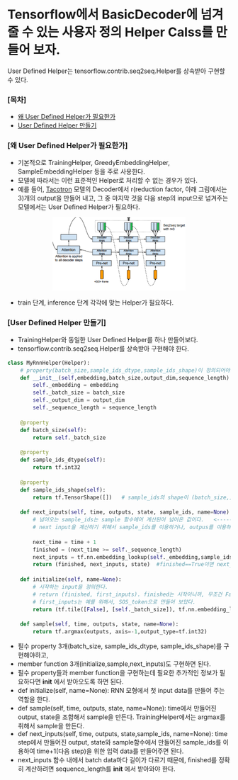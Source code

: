 # Tensorflow에서 BasicDecoder에 넘겨 줄 수 있는 사용자 정의 Helper Calss를 만들어 보자.
User Defined Helper는 tensorflow.contrib.seq2seq.Helper를 상속받아 구현할 수 있다.

### [목차]
* [왜 User Defined Helper가 필요한가](#왜-User-Defined-Helper가-필요한가)
* [User Defined Helper 만들기](#User-Defined-Helper-만들기)

### [왜 User Defined Helper가 필요한가]
* 기본적으로 TrainingHelper, GreedyEmbeddingHelper, SampleEmbeddingHelper 등을 주로 사용한다.
* 모델에 따라서는 이런 표준적인 Helper로 처리할 수 없는 경우가 있다. 
* 예를 들어, [Tacotron](https://arxiv.org/abs/1703.10135) 모델의 Decoder에서 r(reduction factor, 아래 그림에서는 3)개의 output을 만들어 내고, 그 중 마지막 것을 다음 step의 input으로 넘겨주는 모델에서는 User Defined Helper가 필요하다.
<p align="center"><img width="300" src="tacotron-decoder.png" />  </p>

* train 단계, inference 단계 각각에 맞는 Helper가 필요하다.

### [User Defined Helper 만들기]
* TrainingHelper와 동일한 User Defined Helper를 하나 만들어보다.
* tensorflow.contrib.seq2seq.Helper를 상속받아 구현해야 한다.

```python
class MyRnnHelper(Helper):
    # property(batch_size,sample_ids_dtype,sample_ids_shape)이 정의되어야 하고, initialize,sample,next_inputs이 정의되어야 한다.
    def __init__(self,embedding,batch_size,output_dim,sequence_length):
        self._embedding = embedding
        self._batch_size = batch_size
        self._output_dim = output_dim
        self._sequence_length = sequence_length

    @property
    def batch_size(self):
        return self._batch_size

    @property
    def sample_ids_dtype(self):
        return tf.int32

    @property
    def sample_ids_shape(self):
        return tf.TensorShape([])   # sample_ids의 shape이 (batch_size,) 이므로, batch_size를 제외하면, "[]"이 된다.

    def next_inputs(self, time, outputs, state, sample_ids, name=None):   # time+1을 위한 input을 만든다., outputs,state,sample_ids는 time step에서의 결과이다.
        # 넘어오는 sample_ids는 sample 함수에어 계산된어 넘어온 값이다.   <----- 이런 계산은 BasicDecoder의 'step' 함수에서 이루어 진다.
        # next input을 계산하기 위해서 sample_ids를 이용하거나, outpus를 이용하거나 선택하면 된다.
        
        next_time = time + 1
        finished = (next_time >= self._sequence_length)
        next_inputs = tf.nn.embedding_lookup(self._embedding,sample_ids)
        return (finished, next_inputs, state)  #finished==True이면 next_inputs,state는 의미가 없다.

    def initialize(self, name=None):
        # 시작하는 input을 정의한다.
        # return (finished, first_inputs). finished는 시작이니까, 무조건 False
        # first_inputs는 예를 위해서, SOS_token으로 만들어 보았다.
        return (tf.tile([False], [self._batch_size]), tf.nn.embedding_lookup(self._embedding,tf.tile([SOS_token], [self._batch_size])))  

    def sample(self, time, outputs, state, name=None):
        return tf.argmax(outputs, axis=-1,output_type=tf.int32)
```

* 필수 property 3개(batch_size, sample_ids_dtype, sample_ids_shape)를 구현해야하고,
* member function 3개(initialize,sample,next_inputs)도 구현하면 된다.
* 필수 property들과 member function을 구현하는데 필요한 추가적인 정보가 필요하다면 __init__ 에서 받아오도록 하면 된다.
* def initialize(self, name=None): RNN 모형에서 첫 input data를 만들어 주는 역할을 한다.
*  def sample(self, time, outputs, state, name=None): time에서 만들어진 output, state을 조합해서 sample을 만든다. TrainingHelper에서는 argmax를 취해서 sample을 만든다.
* def next_inputs(self, time, outputs, state,sample_ids, name=None): time step에서 만들어진 output, state와 sample함수에서 만들어진 sample_ids를 이용하여 time+1(다음 step)을 위한 입력 data를 만들어주면 된다.
* next_inputs 함수 내에서 batch data마다 길이가 다르기 때문에, finished를 정확히 계산하려면 sequence_length를 __init__ 에서 받아와야 한다.

